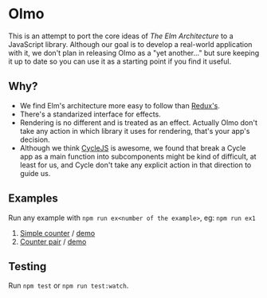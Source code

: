 # Olmo #

This is an attempt to port the core ideas of *The Elm Architecture* to a JavaScript library. Although our goal is to develop a real-world application with it, we don't plan in releasing Olmo as a "yet another..." but sure keeping it up to date so you can use it as a starting point if you find it useful.

## Why? ##

* We find Elm's architecture more easy to follow than [Redux's](https://github.com/rackt/redux/).
* There's a standarized interface for effects.
* Rendering is no different and is treated as an effect. Actually Olmo don't take any action in which library it uses for rendering, that's your app's decision.
* Although we think [CycleJS](http://cycle.js.org/) is awesome, we found that break a Cycle app as a main function into subcomponents might be kind of difficult, at least for us, and Cycle don't take any explicit action in that direction to guide us.

## Examples ##

Run any example with `npm run ex<number of the example>`, eg: `npm run ex1`

1. [Simple counter](https://github.com/kaleidos/olmo/blob/master/examples/01-counter) / [demo](http://kaleidos.github.io/olmo/examples/01-counter/)
1. [Counter pair](https://github.com/kaleidos/olmo/blob/master/examples/02-counter-pair) / [demo](http://kaleidos.github.io/olmo/examples/02-counter-pair/)

## Testing ##

Run `npm test` or `npm run test:watch`.
